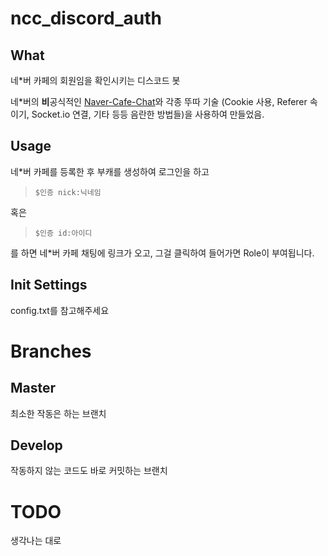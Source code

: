 # ncc_discord_auth
## What

네*버 카페의 회원임을 확인시키는 디스코드 봇

네*버의 **비**공식적인 [Naver-Cafe-Chat](https://github.com/yoo2001818/node-ncc-es6)와 각종 뚜따 기술 (Cookie 사용, Referer 속이기, Socket.io 연결, 기타 등등 음란한 방법들)을 사용하여 만들었음.

## Usage

네*버 카페를 등록한 후 부캐를 생성하여 로그인을 하고

> `$인증 nick:닉네임`

혹은

> `$인증 id:아이디`

를 하면 네*버 카페 채팅에 링크가 오고, 그걸 클릭하여 들어가면 Role이 부여됩니다.

## Init Settings

config.txt를 참고해주세요

# Branches

## Master

최소한 작동은 하는 브랜치

## Develop

작동하지 않는 코드도 바로 커밋하는 브랜치

# TODO

생각나는 대로